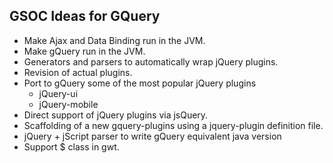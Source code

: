 ## GSOC Ideas for GQuery ##


  * Make Ajax and Data Binding run in the JVM.
  * Make gQuery run in the JVM.
  * Generators and parsers to automatically wrap jQuery plugins.
  * Revision of actual plugins.
  * Port to gQuery some of the most popular jQuery plugins
    * jQuery-ui
    * jQuery-mobile
  * Direct support of jQuery plugins via jsQuery.
  * Scaffolding of a new gquery-plugins using a jquery-plugin definition file.
  * jQuery + jScript  parser to write gQuery equivalent java version
  * Support $ class in gwt.